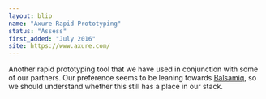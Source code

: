 ```yaml
---
layout: blip
name: "Axure Rapid Prototyping"
status: "Assess"
first_added: "July 2016"
site: https://www.axure.com/
---
```

Another rapid prototyping tool that we have used in conjunction with some of our partners. Our preference seems to be leaning towards <a href="balsamiq.html">Balsamiq</a>, so we should understand whether this still has a place in our stack.